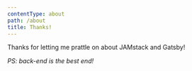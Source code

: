 ```yaml
---
contentType: about
path: /about
title: Thanks!
---
```


Thanks for letting me prattle on about JAMstack and Gatsby!

_PS: back-end is the best end!_
